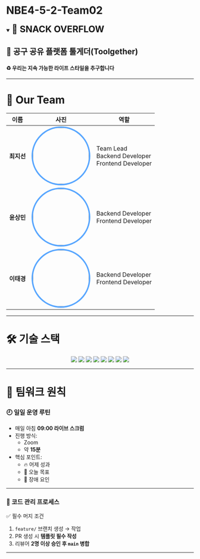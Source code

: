 # NBE4-5-2-Team02

<details open>
<summary><b style="font-size: 24px;">🍪 SNACK OVERFLOW</b></summary>

## 🔧 공구 공유 플랫폼 툴게더(Toolgether)
#### ♻️ 우리는 지속 가능한 라이프 스타일을 추구합니다
</details>

---

# 👥 Our Team

<div align="center">

| 이름       | 사진                                                                                           | 역할                                |
|------------|------------------------------------------------------------------------------------------------|-------------------------------------|
| **최지선** | <a href="https://github.com/wesawth3sun"><img src="https://github.com/wesawth3sun.png" width="150" style="border-radius: 50%; border: 4px solid #58A6FF;"></a> | Team Lead <br> Backend Developer <br> Frontend Developer |
| **윤상민** | <a href="https://github.com/skvhffpdyd"><img src="https://github.com/skvhffpdyd.png" width="150" style="border-radius: 50%; border: 4px solid #58A6FF;"></a> | Backend Developer <br> Frontend Developer     |
| **이태경** | <a href="https://github.com/dlfjsld1"><img src="https://github.com/dlfjsld1.png" width="150" style="border-radius: 50%; border: 4px solid #58A6FF;"></a> | Backend Developer <br> Frontend Developer     |

</div>

---

# 🛠️ 기술 스택

<div align="center">
  <img src="https://img.shields.io/badge/MySQL-4479A1?style=for-the-badge&logo=mysql&logoColor=white" />
  <img src="https://img.shields.io/badge/Spring_Boot-6DB33F?style=for-the-badge&logo=springboot&logoColor=white" />
  <img src="https://img.shields.io/badge/Next.js-000000?style=for-the-badge&logo=nextdotjs&logoColor=white" />
  <img src="https://img.shields.io/badge/AWS_ECS-232F3E?style=for-the-badge&logo=amazonaws&logoColor=white" />
  <img src="https://img.shields.io/badge/Vercel-000000?style=for-the-badge&logo=vercel&logoColor=white" />
  <img src="https://img.shields.io/badge/Docker-2496ED?style=for-the-badge&logo=docker&logoColor=white" />
  <img src="https://img.shields.io/badge/Redis-DC382D?style=for-the-badge&logo=redis&logoColor=white" />
  <img src="https://img.shields.io/badge/Kubernetes-326CE5?style=for-the-badge&logo=kubernetes&logoColor=white" />
</div>

---

# 👫 팀워크 원칙

### 🕘 일일 운영 루틴
- 매일 아침 **09:00 라이브 스크럼**
- 진행 방식:
  - Zoom
  - 약 **15분**
- 핵심 포인트:
  - 🔥 어제 성과
  - 🎯 오늘 목표
  - 🚧 장애 요인

---

### 🔄 코드 관리 프로세스
✅ 필수 머지 조건
1. `feature/` 브랜치 생성 → 작업
2. PR 생성 시 **템플릿 필수 작성**
3. 리뷰어 **2명 이상 승인 후 `main` 병합**

---
